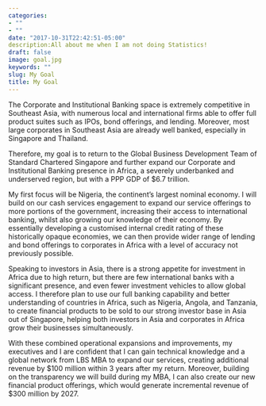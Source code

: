 ```yaml
---
categories:
- ""
- ""
date: "2017-10-31T22:42:51-05:00"
description:All about me when I am not doing Statistics!
draft: false
image: goal.jpg
keywords: ""
slug: My Goal
title: My Goal
---
```

The Corporate and Institutional Banking space is extremely competitive in Southeast Asia, with numerous local and international firms able to offer full product suites such as IPOs, bond offerings, and lending. Moreover, most large corporates in Southeast Asia are already well banked, especially in Singapore and Thailand.

Therefore, my goal is to return to the Global Business Development Team of Standard Chartered Singapore and further expand our Corporate and Institutional Banking presence in Africa, a severely underbanked and underserved region, but with a PPP GDP of $6.7 trillion.

My first focus will be Nigeria, the continent’s largest nominal economy. I will build on our cash services engagement to expand our service offerings to more portions of the government, increasing their access to international banking, whilst also growing our knowledge of their economy. By essentially developing a customised internal credit rating of these historically opaque economies, we can then provide wider range of lending and bond offerings to corporates in Africa with a level of accuracy not previously possible.

Speaking to investors in Asia, there is a strong appetite for investment in Africa due to high return, but there are few international banks with a significant presence, and even fewer investment vehicles to allow global access. I therefore plan to use our full banking capability and better understanding of countries in Africa, such as Nigeria, Angola, and Tanzania, to create financial products to be sold to our strong investor base in Asia out of Singapore, helping both investors in Asia and corporates in Africa grow their businesses simultaneously.

With these combined operational expansions and improvements, my executives and I are confident that I can gain technical knowledge and a global network from LBS MBA to expand our services, creating additional revenue by $100 million within 3 years after my return. Moreover, building on the transparency we will build during my MBA, I can also create our new financial product offerings, which would generate incremental revenue of $300 million by 2027.
